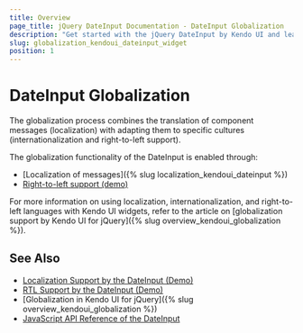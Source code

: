 ```yaml
---
title: Overview
page_title: jQuery DateInput Documentation - DateInput Globalization
description: "Get started with the jQuery DateInput by Kendo UI and learn about the globalization options it supports."
slug: globalization_kendoui_dateinput_widget
position: 1
---
```


# DateInput Globalization

The globalization process combines the translation of component messages (localization) with adapting them to specific cultures (internationalization and right-to-left support).

The globalization functionality of the DateInput is enabled through:
* [Localization of messages]({% slug localization_kendoui_dateinput %})
* [Right-to-left support (demo)](https://demos.telerik.com/kendo-ui/dateinput/right-to-left-support)

For more information on using localization, internationalization, and right-to-left languages with Kendo UI widgets, refer to the article on [globalization support by Kendo UI for jQuery]({% slug overview_kendoui_globalization %}).

## See Also

* [Localization Support by the DateInput (Demo)](https://demos.telerik.com/kendo-ui/dateinput/localization-globalization)
* [RTL Support by the DateInput (Demo)](https://demos.telerik.com/kendo-ui/dateinput/right-to-left-support)
* [Globalization in Kendo UI for jQuery]({% slug overview_kendoui_globalization %})
* [JavaScript API Reference of the DateInput](/api/javascript/ui/dateinput)
